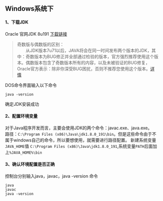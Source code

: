 Windows系统下
---  
#### 1、下载JDK 
Oracle 官网JDK 8u191 [下载链接](https://www.oracle.com/technetwork/java/javase/downloads/jdk8-downloads-2133151.html)  
> 奇数版与偶数版的区别：  
　　从JDK版本7u71以后，JAVA将会在同一时间发布两个版本的JDK，其中：奇数版本为BUG修正并全部通过检验的版本，官方强烈推荐使用这个版本。偶数版本包含了奇数版本所有的内容，以及未被验证的BUG修复，Oracle官方表示：除非你深受BUG困扰，否则不推荐您使用这个版本。[详情](https://www.oracle.com/technetwork/java/javase/cpu-psu-explained-2331472.html)  
  
 DOS命令界面输入以下命令
 
    java -version 
确定JDK安装成功

#### 2、配置环境变量
对于Java程序开发而言，主要会使用JDK的两个命令：javac.exe、java.exe。  
路径：`C:\Program Files (x86)\Java\jdk1.8.0_191\bin`。但是这些命令由于不属于windows自己的命令，所以要想使用，就需要进行路径配置。
新建系统变量`JAVA_HOME`值 `C:\Program Files (x86)\Java\jdk1.8.0_191`,系统变量`PATH`后面加上`%JAVA_HOME%\bin`

#### 3、确认环境配置是否正确
控制台分别输入java，javac，java -version 命令

    java
    javac
    java -version
